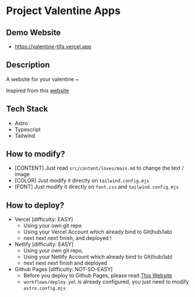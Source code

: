 # Project Valentine Apps

## Demo Website

- https://valentine-tifa.vercel.app

## Description

A website for your valentine ~

Inspired from this [website](https://valentine.mewtru.com/)

## Tech Stack

- Astro
- Typescript
- Tailwind

## How to modify?

- [CONTENT] Just read `src/content/loves/main.md` to change the text / image
- [COLOR] Just modify it directly on `tailwind.config.mjs`
- [FONT] Just modify it directly on `font.css` and `tailwind.config.mjs`

## How to deploy?
- Vercel [difficulty: EASY]
  - Using your own git repo
  - Using your Vercel Account which already bind to Git(hub/lab)
  - next next next finish, and deployed !
- Netlify [difficulty: EASY]
  - Using your own git repo, 
  - Using your Netlify Account which already bind to Git(hub/lab)
  - next next next finish and deployed
- Github Pages [difficulty: NOT-SO-EASY]
  - Before you deploy to Github Pages, please read [This Website](https://docs.astro.build/en/guides/deploy/github/)
  - `workflows/deploy.yml` is already configured, you just need to modify `astro.config.mjs`